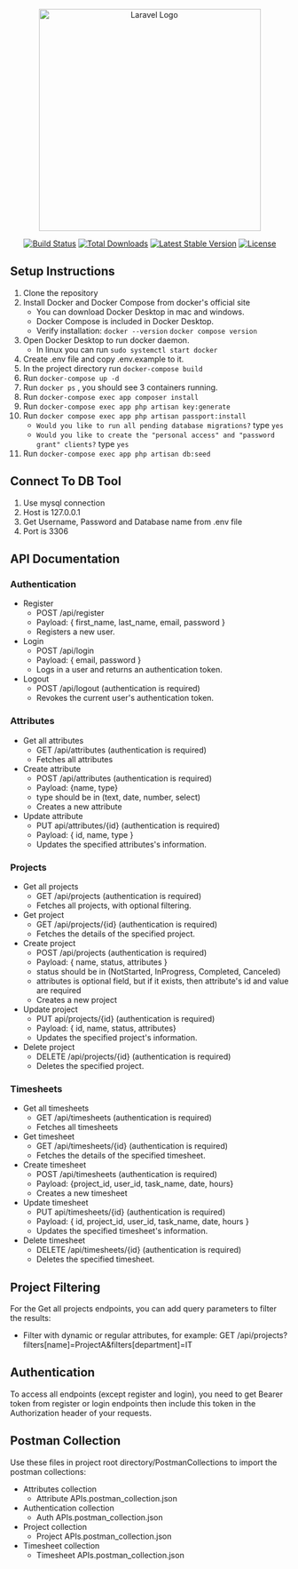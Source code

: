 <p align="center"><a href="https://laravel.com" target="_blank"><img src="https://raw.githubusercontent.com/laravel/art/master/logo-lockup/5%20SVG/2%20CMYK/1%20Full%20Color/laravel-logolockup-cmyk-red.svg" width="400" alt="Laravel Logo"></a></p>

<p align="center">
<a href="https://github.com/laravel/framework/actions"><img src="https://github.com/laravel/framework/workflows/tests/badge.svg" alt="Build Status"></a>
<a href="https://packagist.org/packages/laravel/framework"><img src="https://img.shields.io/packagist/dt/laravel/framework" alt="Total Downloads"></a>
<a href="https://packagist.org/packages/laravel/framework"><img src="https://img.shields.io/packagist/v/laravel/framework" alt="Latest Stable Version"></a>
<a href="https://packagist.org/packages/laravel/framework"><img src="https://img.shields.io/packagist/l/laravel/framework" alt="License"></a>
</p>

## Setup Instructions

1. Clone the repository
2. Install Docker and Docker Compose from docker's official site
   - You can download Docker Desktop in mac and windows.
   - Docker Compose is included in Docker Desktop.
   - Verify installation: `docker --version` `docker compose version`
3. Open Docker Desktop to run docker daemon.
   - In linux you can run `sudo systemctl start docker`
5. Create .env file and copy .env.example to it.
6. In the project directory run `docker-compose build`
7. Run `docker-compose up -d`
8. Run `docker ps` , you should see 3 containers running.
9. Run `docker-compose exec app composer install`
10. Run `docker-compose exec app php artisan key:generate`
11. Run `docker compose exec app php artisan passport:install`
    - `Would you like to run all pending database migrations?` type `yes`
    - `Would you like to create the "personal access" and "password grant" clients?` type `yes`
12. Run `docker-compose exec app php artisan db:seed` 

## Connect To DB Tool

1. Use mysql connection
2. Host is 127.0.0.1
3. Get Username, Password and Database name from .env file
4. Port is 3306


## API Documentation

### Authentication

* Register
  - POST /api/register
  - Payload: { first\_name, last\_name, email, password }
  - Registers a new user.
* Login
  - POST /api/login
  - Payload: { email, password }
  - Logs in a user and returns an authentication token.
* Logout
  - POST /api/logout (authentication is required)
  - Revokes the current user's authentication token.

### Attributes

* Get all attributes
  - GET /api/attributes (authentication is required)
  - Fetches all attributes
* Create attribute
  - POST /api/attributes (authentication is required)
  - Payload: {name, type}
  - type should be in (text, date, number, select)
  - Creates a new attribute
* Update attribute
  - PUT api/attributes/{id} (authentication is required)
  - Payload: { id, name, type }
  - Updates the specified attributes's information.

### Projects

* Get all projects
  - GET /api/projects (authentication is required)
  - Fetches all projects, with optional filtering.
* Get project
  - GET /api/projects/{id} (authentication is required)
  - Fetches the details of the specified project.
* Create project
  - POST /api/projects (authentication is required)
  - Payload: { name, status, attributes }
  - status should be in (NotStarted, InProgress, Completed, Canceled)
  - attributes is optional field, but if it exists, then attribute's id and value are required
  - Creates a new project
* Update project
  - PUT api/projects/{id} (authentication is required)
  - Payload: { id, name, status, attributes}
  - Updates the specified project's information.
* Delete project
  - DELETE /api/projects/{id} (authentication is required)
  - Deletes the specified project.

### Timesheets

* Get all timesheets
  - GET /api/timesheets (authentication is required)
  - Fetches all timesheets
* Get timesheet
  - GET /api/timesheets/{id} (authentication is required)
  - Fetches the details of the specified timesheet.
* Create timesheet
  - POST /api/timesheets (authentication is required)
  - Payload: {project\_id, user\_id, task\_name, date, hours}
  - Creates a new timesheet
* Update timesheet
  - PUT api/timesheets/{id} (authentication is required)
  - Payload: { id, project\_id, user\_id, task\_name, date, hours }
  - Updates the specified timesheet's information.
* Delete timesheet
  - DELETE /api/timesheets/{id} (authentication is required)
  - Deletes the specified timesheet.
 

## Project Filtering

For the Get all projects endpoints, you can add query parameters to filter the results:

- Filter with dynamic or regular attributes, for example:
  GET /api/projects?filters[name]=ProjectA&filters[department]=IT

## Authentication

To access all endpoints (except register and login), you need to get Bearer token from register or login endpoints then include this token in the Authorization header of your requests.

## Postman Collection

Use these files in project root directory/PostmanCollections to import the postman collections:
* Attributes collection
  - Attribute APIs.postman_collection.json
* Authentication collection
  - Auth APIs.postman_collection.json
* Project collection
  - Project APIs.postman_collection.json
* Timesheet collection
  - Timesheet APIs.postman_collection.json